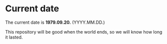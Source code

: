 # Current date

The current date is **1979.09.20.** (YYYY.MM.DD.)

This repository will be good when the world ends, so we will know how long it lasted.